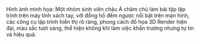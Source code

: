 Hình ảnh minh họa: Một nhóm sinh viên châu Á chăm chú làm bài tập lập trình trên máy tính xách tay, với đồng hồ đếm ngược nổi bật trên màn hình, các công cụ lập trình hiển thị rõ ràng, phong cách đồ họa 3D Render hiện đại, màu sắc tươi sáng, thể hiện không khí làm việc khẩn trương nhưng tự tin và hiệu quả.